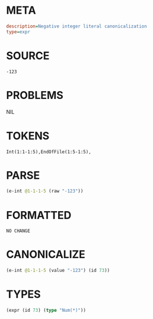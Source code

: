 # META
~~~ini
description=Negative integer literal canonicalization
type=expr
~~~
# SOURCE
~~~roc
-123
~~~
# PROBLEMS
NIL
# TOKENS
~~~zig
Int(1:1-1:5),EndOfFile(1:5-1:5),
~~~
# PARSE
~~~clojure
(e-int @1-1-1-5 (raw "-123"))
~~~
# FORMATTED
~~~roc
NO CHANGE
~~~
# CANONICALIZE
~~~clojure
(e-int @1-1-1-5 (value "-123") (id 73))
~~~
# TYPES
~~~clojure
(expr (id 73) (type "Num(*)"))
~~~
